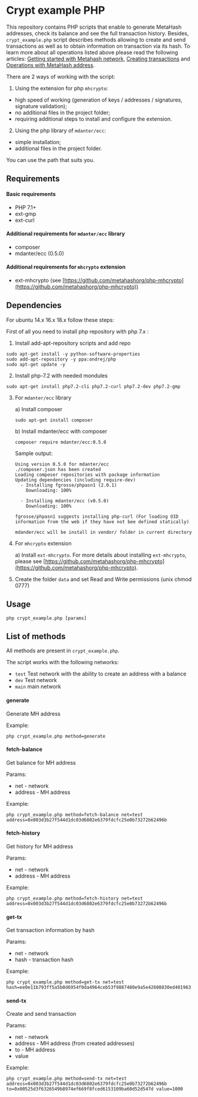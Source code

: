 # Crypt example PHP
This repository contains PHP scripts that enable to generate MetaHash addresses, check its balance and see the full transaction history. Besides, `crypt_example.php` script describes methods allowing to create and send transactions as well as to obtain information on transaction via its hash. To learn more about all operations listed above please read the following articles: [Getting started with Metahash network](https://support.metahash.org/hc/en-us/articles/360002712193-Getting-started-with-Metahash-network), [Creating transactions](https://support.metahash.org/hc/en-us/articles/360003271694-Creating-transactions) and [Operations with MetaHash address](https://support.metahash.org/hc/en-us/articles/360008382213-Operations-with-MetaHash-address). 

There are 2 ways of working with the script:
1) Using the extension for php `mhcrypto`:
- high speed of working (generation of keys / addresses / signatures, signature validation);
- no additional files in the project folder;
- requiring additional steps to install and configure the extension.
2) Using the php library of `mdanter/ecc`:
- simple installation;
- additional files in the project folder.

You can use the path that suits you.

## Requirements

#### Basic requirements
- PHP 7.1+
- ext-gmp
- ext-curl

#### Additional requirements for `mdanter/ecc` library

- composer
- mdanter/ecc (0.5.0)

#### Additional requirements for `mhcrypto` extension

- ext-mhcrypto (see [https://github.com/metahashorg/php-mhcrypto](https://github.com/metahashorg/php-mhcrypto))

## Dependencies

For ubuntu 14.x 16.x 18.x follow these steps:

First of all you need to install php repository with php 7.x :

1) Install add-apt-repository scripts and add repo
```shell
sudo apt-get install -y python-software-properties
sudo add-apt-repository -y ppa:ondrej/php
sudo apt-get update -y
```

2) Install php-7.2 with needed mondules
```shell
sudo apt-get install php7.2-cli php7.2-curl php7.2-dev php7.2-gmp
```

3) For `mdanter/ecc` library

	a) Install composer
	```shell
	sudo apt-get install composer
	```
	b) Install mdanter/ecc with composer
	```shell
	composer require mdanter/ecc:0.5.0
	```

	Sample output:
	```shell
	Using version 0.5.0 for mdanter/ecc
	./composer.json has been created
	Loading composer repositories with package information
	Updating dependencies (including require-dev)
	  - Installing fgrosse/phpasn1 (2.0.1)
	    Downloading: 100%

	  - Installing mdanter/ecc (v0.5.0)
	    Downloading: 100%

	fgrosse/phpasn1 suggests installing php-curl (For loading OID information from the web if they have not bee defined statically)

	mdander/ecc will be install in vendor/ folder in current directory
	```

4) For `mhcrypto` extension 

	a) Install `ext-mhcrypto`. For more details about installing `ext-mhcrypto`, please see [https://github.com/metahashorg/php-mhcrypto](https://github.com/metahashorg/php-mhcrypto).

5) Create the folder `data` and set Read and Write permissions (unix chmod 0777)


## Usage

```shell
php crypt_example.php [params]
```

## List of methods
All methods are present in `crypt_example.php`.

The script works with the following networks:
- `test` Test network with the ability to create an address with a balance
- `dev` Test network
- `main` main network

#### generate
Generate MH address

Example:
```shell
php crypt_example.php method=generate
```

#### fetch-balance
Get balance for MH address

Params:
- net - network
- address - MH address

Example:
```shell
php crypt_example.php method=fetch-balance net=test address=0x003d3b27f544d1dc03d6802e6379fdcfc25e0b73272b62496b
```
#### fetch-history
Get history for MH address

Params:
- net - network
- address - MH address

Example:
```shell
php crypt_example.php method=fetch-history net=test address=0x003d3b27f544d1dc03d6802e6379fdcfc25e0b73272b62496b
```

#### get-tx
Get transaction information by hash

Params:
- net - network
- hash - transaction hash

Example:
```shell
php crypt_example.php method=get-tx net=test hash=ee0e11b793ff5a5b0d6954f0da4964ceb53f9887480e9a5e42608830ed401963
```

#### send-tx
Create and send transaction

Params:
- net - network
- address - MH address (from created addresses)
- to - MH address
- value

Example:
```shell
php crypt_example.php method=send-tx net=test address=0x003d3b27f544d1dc03d6802e6379fdcfc25e0b73272b62496b to=0x00525d3f6326549b8974ef669f8fced6153109ba60d52d547d value=1000 
```
